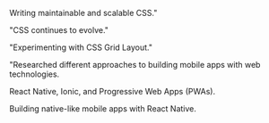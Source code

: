 Writing maintainable and scalable CSS."

"CSS continues to evolve."

"Experimenting with CSS Grid Layout."

"Researched different approaches to building mobile apps with web technologies.

React Native, Ionic, and Progressive Web Apps (PWAs).

Building native-like mobile apps with React Native.
